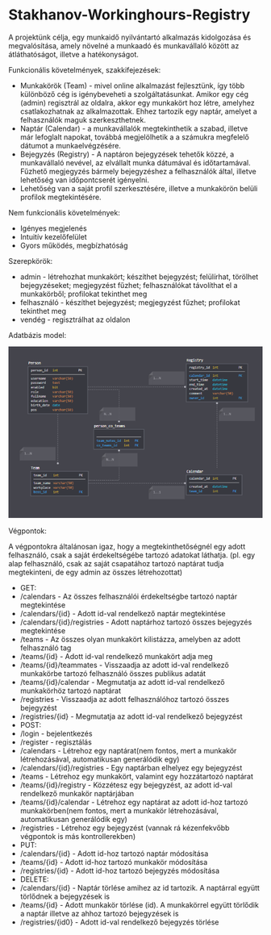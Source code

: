 # Stakhanov-Workinghours-Registry

A projektünk célja, egy munkaidő nyilvántartó alkalmazás kidolgozása és megvalósítása, amely növelné a munkaadó és munkavállaló között az átláthatóságot, illetve a hatékonyságot.

Funkcionális követelmények, szakkifejezések:
 - Munkakörök (Team) - mivel online alkalmazást fejlesztünk, így több különböző cég is igénybeveheti a szolgáltatásunkat. Amikor egy cég (admin) regisztrál az oldalra, akkor egy munkakört hoz létre, amelyhez csatlakozhatnak az alkalmazottak. Ehhez tartozik egy naptár, amelyet a felhasználók maguk szerkeszthetnek.
 - Naptár     (Calendar) - a munkavállalók megtekinthetik a szabad, illetve már lefoglalt napokat, továbbá megjelölhetik a a számukra megfelelő dátumot a munkaelvégzésére.
 - Bejegyzés  (Registry) - A naptáron bejegyzések tehetők közzé, a munkavállaló nevével, az elvállalt munka dátumával és időtartamával. Fűzhető megjegyzés bármely bejegyzéshez a felhasználók által, illetve lehetőség van időpontcserét igényelni.
 - Lehetőség van a saját profil szerkesztésére, illetve a munkakörön belüli profilok megtekintésére.

Nem funkcionális követelmények:
 - Igényes megjelenés
 - Intuitív kezelőfelület
 - Gyors működés, megbízhatóság
 
Szerepkörök:
 - admin - létrehozhat munkakört; készíthet bejegyzést; felülírhat, törölhet bejegyzéseket; megjegyzést fűzhet; felhasználókat távolíthat el a munkakörből; profilokat tekinthet meg
 - felhasználó - készíthet bejegyzést; megjegyzést fűzhet; profilokat tekinthet meg
 - vendég - regisztrálhat az oldalon
 
Adatbázis model:

![alt text](https://github.com/danielsarkozi/Stakhanov-Workinghours-Registry/blob/master/dbmodel.PNG)

Végpontok:

A végpontokra általánosan igaz, hogy a megtekinthetőségnél egy adott felhasználó, csak a saját érdekeltségébe tartozó adatokat láthatja.
(pl. egy alap felhasználó, csak az saját csapatához tartozó naptárat tudja megtekinteni, de egy admin az összes létrehozottat)

 - GET:
  - /calendars - Az összes felhasználói érdekeltségbe tartozó naptár megtekintése
  - /calendars/{id} - Adott id-val rendelkező naptár megtekintése
  - /calendars/{id}/registries - Adott naptárhoz tartozó összes bejegyzés megtekintése
  - /teams - Az összes olyan munkakört kilistázza, amelyben az adott felhasználó tag
  - /teams/{id} - Adott id-val rendelkező munkakört adja meg
  - /teams/{id}/teammates - Visszaadja az adott id-val rendelkező munkakörbe tartozó felhasználó összes publikus adatát
  - /teams/{id}/calendar - Megmutatja az adott id-val rendelkező munkakörhöz tartozó naptárat
  - /registries - Visszaadja az adott felhasználóhoz tartozó összes bejegyzést
  - /registries/{id} - Megmutatja az adott id-val rendelkező bejegyzést
 - POST:
  - /login - bejelentkezés
  - /register - regisztálás
  - /calendars - Létrehoz egy naptárat(nem fontos, mert a munkakör létrehozásával, automatikusan generálódik egy)
  - /calendars/{id}/registries - Egy naptárban elhelyez egy bejegyzést
  - /teams - Létrehoz egy munkakört, valamint egy hozzátartozó naptárat
  - /teams/{id}/registry - Közzétesz egy bejegyzést, az adott id-val rendelkező munkakör naptárjában
  - /teams/{id}/calendar - Létrehoz egy naptárat az adott id-hoz tartozó munkakörben(nem fontos, mert a munkakör létrehozásával, automatikusan generálódik egy)
  - /registries - Létrehoz egy bejegyzést (vannak rá kézenfekvőbb végpontok is más kontrollerekben)
 - PUT:
  - /calendars/{id} - Adott id-hoz tartozó naptár módosítása
  - /teams/{id} - Adott id-hoz tartozó munkakör módosítása
  - /registries/{id} - Adott id-hoz tartozó bejegyzés módosítása
 - DELETE:
  - /calendars/{id} - Naptár törlése amihez az id tartozik. A naptárral együtt törlődnek a bejegyzések is
  - /teams/{id} - Adott munkakör törlése (id). A munkakörrel együtt törlődik a naptár illetve az ahhoz tartozó bejegyzések is
  - /registries/{id0} - Adott id-val rendelkező bejegyzés törlése
